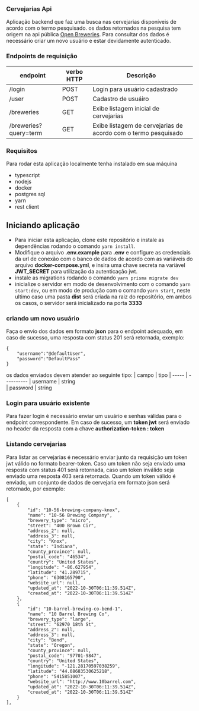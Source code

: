 ### Cervejarias Api

Aplicação backend que faz uma busca nas cervejarias disponíveis de acordo com o termo pesquisado. os dados retornados na pesquisa tem origem na api pública <a href="https://www.openbrewerydb.org/">Open Breweries</a>. Para consultar dos dados é necessário criar um novo usuário e estar devidamente autenticado.

### Endpoints de requisição

| endpoint              | verbo HTTP | Descrição                                                      |
| --------------------- | ---------- | -------------------------------------------------------------- |
| /login                | POST       | Login para usuário cadastrado                                  |
| /user                 | POST       | Cadastro de usuáiro                                            |
| /breweries            | GET        | Exibe listagem inicial de cervejarias                          |
| /breweries?query=term | GET        | Exibe listagem de cervejarias de acordo com o termo pesquisado |

### Requisitos

Para rodar esta aplicação localmente tenha instalado em sua máquina

- typescript
- nodejs
- docker
- postgres sql
- yarn
- rest client

## Iniciando aplicação

- Para iniciar esta aplicação, clone este repositório e instale as dependências rodando o comando `yarn install`.
- Modifique o arquivo **.env.example** para **.env** e configure as credenciais da url de conexão com o banco de dados de acordo com as variáveis do arquivo **docker-compose.yml**, e insira uma chave secreta na variável **JWT_SECRET** para utilização da autenticação jwt.
- instale as migrations rodando o comando `yarn prisma migrate dev`
- inicialize o servidor em modo de desenvolvimento com o comando `yarn start:dev`, ou em modo de produção com o comando `yarn start`, neste ultimo caso uma pasta **dist** será criada na raiz do repositório, em ambos os casos, o servidor será inicializado na porta **3333**

### criando um novo usuário

Faça o envio dos dados em formato **json** para o endpoint adequado, em caso de sucesso, uma resposta com status 201 será retornada, exemplo:

```
{
	"username":"@defaultUser",
	"password":"DefaultPass"
}
```

os dados enviados devem atender ao seguinte tipo:
| campo | tipo
| ----- | ----------
| username | string  
| password | string

### Login para usuário existente

Para fazer login é necessário enviar um usuário e senhas válidas para o endpoint correspondente. Em caso de sucesso, um **token jwt** será enviado no header da resposta com a chave **authorization-token : token**

### Listando cervejarias

Para listar as cervejarias é necessário enviar junto da requisição um token jwt válido no formato bearer-token. Caso um token não seja enviado uma resposta com status 401 será retornada, caso um token inválido seja enviado uma resposta 403 será retornada.
Quando um token válido é enviado, um conjunto de dados de cervejaria em formato json será retornado, por exemplo:

```
[
	{
		"id": "10-56-brewing-company-knox",
		"name": "10-56 Brewing Company",
		"brewery_type": "micro",
		"street": "400 Brown Cir",
		"address_2": null,
		"address_3": null,
		"city": "Knox",
		"state": "Indiana",
		"county_province": null,
		"postal_code": "46534",
		"country": "United States",
		"longitude": "-86.627954",
		"latitude": "41.289715",
		"phone": "6308165790",
		"website_url": null,
		"updated_at": "2022-10-30T06:11:39.514Z",
		"created_at": "2022-10-30T06:11:39.514Z"
	},
	{
		"id": "10-barrel-brewing-co-bend-1",
		"name": "10 Barrel Brewing Co",
		"brewery_type": "large",
		"street": "62970 18th St",
		"address_2": null,
		"address_3": null,
		"city": "Bend",
		"state": "Oregon",
		"county_province": null,
		"postal_code": "97701-9847",
		"country": "United States",
		"longitude": "-121.28170597038259",
		"latitude": "44.08683530625218",
		"phone": "5415851007",
		"website_url": "http://www.10barrel.com",
		"updated_at": "2022-10-30T06:11:39.514Z",
		"created_at": "2022-10-30T06:11:39.514Z"
	}
],
```
